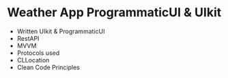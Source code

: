 # Weather App ProgrammaticUI & UIkit

- Written UIkit & ProgrammaticUI
- RestAPI 
- MVVM
- Protocols used
- CLLocation
- Clean Code Principles
